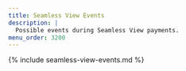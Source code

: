 ```yaml
---
title: Seamless View Events
description: |
  Possible events during Seamless View payments.
menu_order: 3200
---
```


{% include seamless-view-events.md %}

